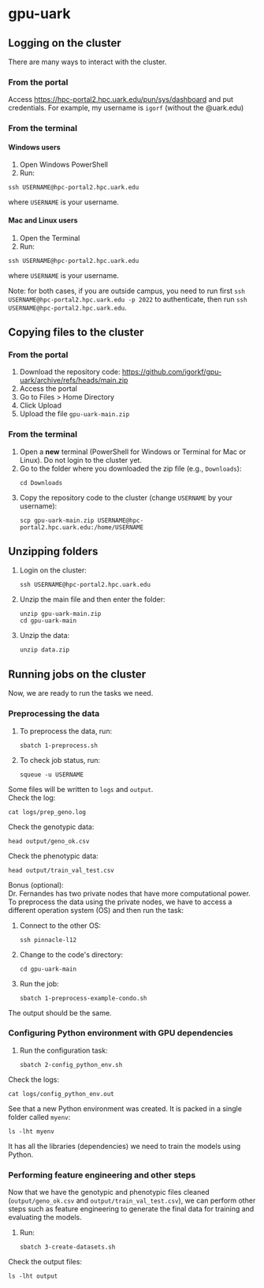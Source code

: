 # gpu-uark

## Logging on the cluster

There are many ways to interact with the cluster.

### From the portal   
Access https://hpc-portal2.hpc.uark.edu/pun/sys/dashboard and put credentials. For example, my username is `igorf` (without the @uark.edu)

### From the terminal
#### Windows users
1. Open Windows PowerShell
2. Run:
```
ssh USERNAME@hpc-portal2.hpc.uark.edu
```
where `USERNAME` is your username.

#### Mac and Linux users
1. Open the Terminal
2. Run:
```
ssh USERNAME@hpc-portal2.hpc.uark.edu
```
where `USERNAME` is your username.

Note: for both cases, if you are outside campus, you need to run first `ssh USERNAME@hpc-portal2.hpc.uark.edu -p 2022` to authenticate, then run `ssh USERNAME@hpc-portal2.hpc.uark.edu`.

## Copying files to the cluster

### From the portal
1. Download the repository code: https://github.com/igorkf/gpu-uark/archive/refs/heads/main.zip
2. Access the portal
3. Go to Files > Home Directory
4. Click Upload
5. Upload the file `gpu-uark-main.zip`

### From the terminal
1. Open a **new** terminal (PowerShell for Windows or Terminal for Mac or Linux). Do not login to the cluster yet.
2. Go to the folder where you downloaded the zip file (e.g., `Downloads`):
    ```
    cd Downloads
    ```
3. Copy the repository code to the cluster (change `USERNAME` by your username):
    ```
    scp gpu-uark-main.zip USERNAME@hpc-portal2.hpc.uark.edu:/home/USERNAME
    ```

## Unzipping folders
1. Login on the cluster:
    ```
    ssh USERNAME@hpc-portal2.hpc.uark.edu
    ```

2. Unzip the main file and then enter the folder:
    ```
    unzip gpu-uark-main.zip
    cd gpu-uark-main
    ```

5. Unzip the data:
    ```
    unzip data.zip
    ```

## Running jobs on the cluster
Now, we are ready to run the tasks we need.

### Preprocessing the data
1. To preprocess the data, run:
    ```
    sbatch 1-preprocess.sh
    ```
2. To check job status, run:
    ```
    squeue -u USERNAME
    ```

Some files will be written to `logs` and `output`.  
Check the log:
```
cat logs/prep_geno.log
```

Check the genotypic data:
```
head output/geno_ok.csv
```

Check the phenotypic data:
```
head output/train_val_test.csv
```

Bonus (optional):   
Dr. Fernandes has two private nodes that have more computational power. To preprocess the data using the private nodes, we have to access a different operation system (OS) and then run the task:

1. Connect to the other OS:
    ```
    ssh pinnacle-l12
    ```

2. Change to the code's directory:
    ```
    cd gpu-uark-main
    ```

3. Run the job:
    ```
    sbatch 1-preprocess-example-condo.sh
    ```

The output should be the same.

### Configuring Python environment with GPU dependencies
1. Run the configuration task:
    ```
    sbatch 2-config_python_env.sh
    ```

Check the logs:
```
cat logs/config_python_env.out
```

See that a new Python environment was created. It is packed in a single folder called `myenv`:
```
ls -lht myenv
```
It has all the libraries (dependencies) we need to train the models using Python.

### Performing feature engineering and other steps
Now that we have the genotypic and phenotypic files cleaned (`output/geno_ok.csv` and `output/train_val_test.csv`), we can perform other steps such as feature engineering to generate the final data for training and evaluating the models.

1. Run:
    ```
    sbatch 3-create-datasets.sh
    ```

Check the output files:
```
ls -lht output
```